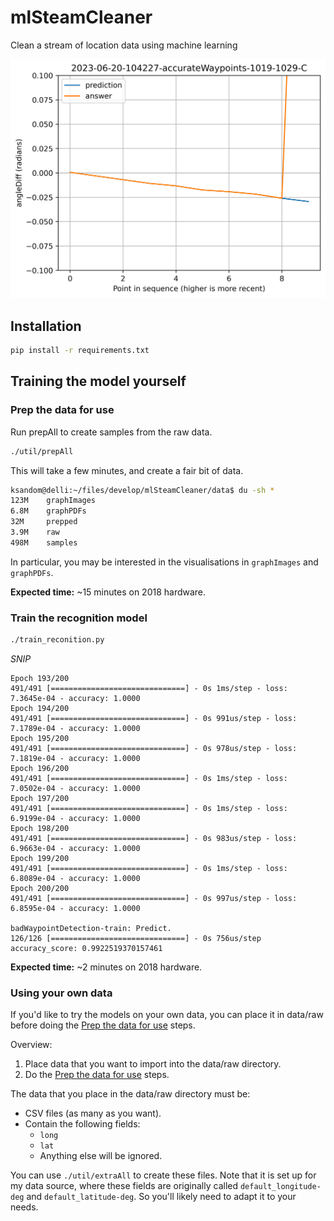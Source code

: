 # mlSteamCleaner
Clean a stream of location data using machine learning

![Predict the correct point.](https://github.com/ksandom/mlSteamCleaner/blob/24fe69ce224d1677ea56c83ce621a9cf8b5a46c3/data/img/2023-06-20-104227-accurateWaypoints.csv-1019-1029-C.csv.png)

## Installation

```bash
pip install -r requirements.txt
```

## Training the model yourself

### Prep the data for use

Run prepAll to create samples from the raw data.

```bash
./util/prepAll
```

This will take a few minutes, and create a fair bit of data.

```bash
ksandom@delli:~/files/develop/mlSteamCleaner/data$ du -sh *
123M    graphImages
6.8M    graphPDFs
32M     prepped
3.9M    raw
498M    samples
```

In particular, you may be interested in the visualisations in `graphImages` and `graphPDFs`.

**Expected time:** ~15 minutes on 2018 hardware.

### Train the recognition model

```bash
./train_reconition.py
```

_SNIP_

```
Epoch 193/200
491/491 [==============================] - 0s 1ms/step - loss: 7.3645e-04 - accuracy: 1.0000
Epoch 194/200
491/491 [==============================] - 0s 991us/step - loss: 7.1789e-04 - accuracy: 1.0000
Epoch 195/200
491/491 [==============================] - 0s 978us/step - loss: 7.1819e-04 - accuracy: 1.0000
Epoch 196/200
491/491 [==============================] - 0s 1ms/step - loss: 7.0502e-04 - accuracy: 1.0000
Epoch 197/200
491/491 [==============================] - 0s 1ms/step - loss: 6.9199e-04 - accuracy: 1.0000
Epoch 198/200
491/491 [==============================] - 0s 983us/step - loss: 6.9663e-04 - accuracy: 1.0000
Epoch 199/200
491/491 [==============================] - 0s 1ms/step - loss: 6.8089e-04 - accuracy: 1.0000
Epoch 200/200
491/491 [==============================] - 0s 997us/step - loss: 6.8595e-04 - accuracy: 1.0000

badWaypointDetection-train: Predict.
126/126 [==============================] - 0s 756us/step
accuracy_score: 0.9922519370157461
```

**Expected time:** ~2 minutes on 2018 hardware.

### Using your own data

If you'd like to try the models on your own data, you can place it in data/raw before doing the [Prep the data for use](#prep-the-data-for-use) steps.

Overview:

1. Place data that you want to import into the data/raw directory.
1. Do the [Prep the data for use](#prep-the-data-for-use) steps.

The data that you place in the data/raw directory must be:

* CSV files (as many as you want).
* Contain the following fields:
    * `long`
    * `lat`
    * Anything else will be ignored.

You can use `./util/extraAll` to create these files. Note that it is set up for my data source, where these fields are originally called `default_longitude-deg` and `default_latitude-deg`. So you'll likely need to adapt it to your needs.
